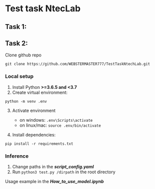 # Test task NtecLab

## Task 1:

## Task 2:

Clone github repo 

```console
git clone https://github.com/WEBSTERMASTER777/TestTaskNtechLab.git
```

### Local setup

1. Install Python **>=3.6.5 and <3.7**
2. Create virtual environment:

```console
python -m venv .env
```

3. Activate environment
    - on windows: `.env\Scripts\activate`
    - on linux/mac: `source .env/bin/activate`

4. Install dependencies:

```console
pip install -r requirements.txt
```

### Inference

1. Change paths in the ***script_config.yaml***
2. Run `python3 test.py /dirpath` in the root directory

Usage example in the ***How_to_use_model.ipynb***
